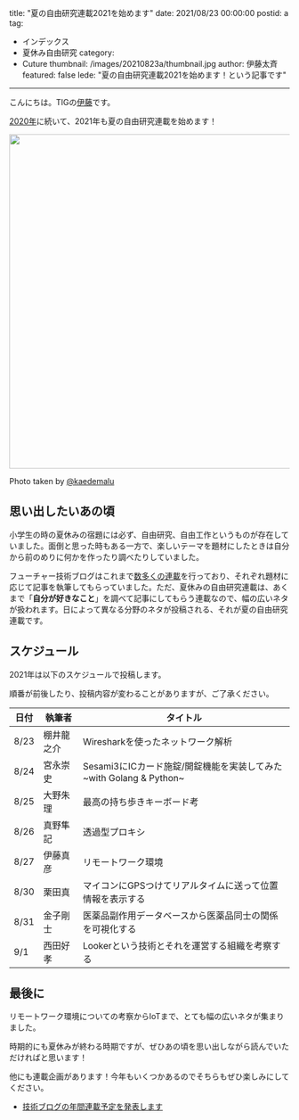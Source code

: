 title: "夏の自由研究連載2021を始めます"
date: 2021/08/23 00:00:00
postid: a
tag:
  - インデックス
  - 夏休み自由研究
category:
  - Cuture
thumbnail: /images/20210823a/thumbnail.jpg
author: 伊藤太斉
featured: false
lede: "夏の自由研究連載2021を始めます！という記事です"
---
こんにちは。TIGの[伊藤](https://twitter.com/kaedemalu)です。

[2020年](/articles/20200726/)に続いて、2021年も夏の自由研究連載を始めます！

<img src="/images/20210823a/summer.jpg" alt="" width="900" height="600" loading="lazy">

Photo taken by [@kaedemalu](https://twitter.com/kaedemalu)

## 思い出したいあの頃

小学生の時の夏休みの宿題には必ず、自由研究、自由工作というものが存在していました。面倒と思った時もある一方で、楽しいテーマを題材にしたときは自分から前のめりに何かを作ったり調べたりしていました。

フューチャー技術ブログはこれまで[数多くの連載](/tags/インデックス/)を行っており、それぞれ題材に応じて記事を執筆してもらっていました。ただ、夏休みの自由研究連載は、あくまで「**自分が好きなこと**」を調べて記事にしてもらう連載なので、幅の広いネタが扱われます。日によって異なる分野のネタが投稿される、それが夏の自由研究連載です。

## スケジュール

2021年は以下のスケジュールで投稿します。

順番が前後したり、投稿内容が変わることがありますが、ご了承ください。

| 日付 | 執筆者 | タイトル |
| ---- | ----- | ----- |
| 8/23 | 棚井龍之介 | Wiresharkを使ったネットワーク解析 |
| 8/24 | 宮永崇史 | Sesami3にICカード施錠/開錠機能を実装してみた \~with Golang & Python\~ |
| 8/25 | 大野朱理 | 最高の持ち歩きキーボード考 |
| 8/26 | 真野隼記 | 透過型プロキシ |
| 8/27 | 伊藤真彦 | リモートワーク環境 |
| 8/30 | 栗田真 | マイコンにGPSつけてリアルタイムに送って位置情報を表示する |
| 8/31 | 金子剛士 | 医薬品副作用データベースから医薬品同士の関係を可視化する |
| 9/1 | 西田好孝 | Lookerという技術とそれを運営する組織を考察する |

## 最後に

リモートワーク環境についての考察からIoTまで、とても幅の広いネタが集まりました。

時期的にも夏休みが終わる時期ですが、ぜひあの頃を思い出しながら読んでいただければと思います！

他にも連載企画があります！今年もいくつかあるのでそちらもぜひ楽しみにしてください。

* [技術ブログの年間連載予定を発表します](/articles/20210112/)
